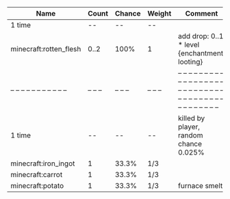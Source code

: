 | Name                   | Count | Chance | Weight | Comment                                                                                 |
| ---------------------- | ----- | ------ | ------ | --------------------------------------------------------------------------------------- |
| 1 time                 |    -- |     -- |     -- |                                                                                         |
| minecraft:rotten_flesh |  0..2 |   100% |      1 | add drop: 0..1 * level {enchantment: looting}                                           |
| – – – – – – – – – – –  | – – – | – – –  | – – –  | – – – – – – – – – – – – – – – – – – – – – – – – – – – – – – – – – – – – – – – – – – – – |
| 1 time                 |    -- |     -- |     -- | killed by player, random chance 0.025%|{enchantment: looting}: 0.035% + 0.01%*(level-1) |
| minecraft:iron_ingot   |     1 |  33.3% |    1/3 |                                                                                         |
| minecraft:carrot       |     1 |  33.3% |    1/3 |                                                                                         |
| minecraft:potato       |     1 |  33.3% |    1/3 | furnace smelt                                                                           |